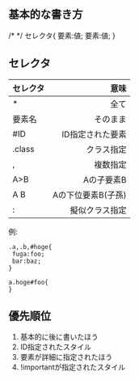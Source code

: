 ## 基本的な書き方 ##

/\* \*/
セレクタ{
 要素:値;
 要素:値;
}

## セレクタ ##
|セレクタ|意味|
|:---|---:|
|\* |全て |
|要素名|そのまま|
|#ID | ID指定された要素|
|.class |クラス指定|
|,|複数指定|
|A&gt;B|Aの子要素B|
|A B|Aの下位要素B(子孫)|
|:|擬似クラス指定|

例:

```
.a,.b,#hoge{
 fuga:foo;
 bar:baz;
}

a.hoge#foo{
}

```

## 優先順位 ##

1. 基本的に後に書いたほう
2. ID指定されたスタイル
3. 要素が詳細に指定されたほう
4. !importantが指定されたスタイル

